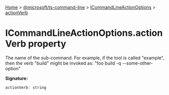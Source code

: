 [Home](./index) &gt; [@microsoft/ts-command-line](./ts-command-line.md) &gt; [ICommandLineActionOptions](./ts-command-line.icommandlineactionoptions.md) &gt; [actionVerb](./ts-command-line.icommandlineactionoptions.actionverb.md)

# ICommandLineActionOptions.actionVerb property

The name of the sub-command. For example, if the tool is called "example", then the verb "build" might be invoked as: "foo build -q --some-other-option"

**Signature:**
```javascript
actionVerb: string
```
